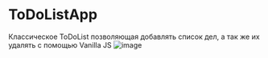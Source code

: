 # ToDoListApp
Классическое ToDoList позволяющая добавлять список дел, а так же их удалять с помощью Vanilla JS
![image](https://user-images.githubusercontent.com/73894426/184548004-d02890e6-ba2b-44da-8658-994d4ffd0434.png)
